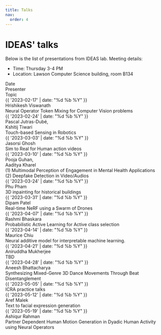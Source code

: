 ```yaml
---
title: Talks
nav:
  order: 4
---
```



# <i class="fas fa-bullhorn"></i>IDEAS' talks
Below is the list of presentations from IDEAS lab. Meeting details:
- Time: Thursday 3-4 PM
- Location: Lawson Computer Science building, room B134

<div class="news-item header">
    <div class="date">Date</div>
    <div class="presenter">Presenter</div>
    <div class="content">
      Topic
    </div>
</div>

<div class="news-item">
    <div class="date">{{ '2023-02-17' | date: "%d %b %Y" }}</div>
    <div class="presenter">Hrishikesh Viswanath</div>
    <div class="content">Neural Operator Token Mixing for Computer Vision problems</div>
</div>

<div class="news-item">
    <div class="date">{{ '2023-02-24' | date: "%d %b %Y" }}</div>
    <div class="presenter">Pascal Jutras-Dubé, <br> Kshitij Tiwari</div>
    <div class="content">Touch-based Sensing in Robotics</div>
</div>

<div class="news-item">
    <div class="date">{{ '2023-03-03' | date: "%d %b %Y" }}</div>
    <div class="presenter">Jasorsi Ghosh</div>
    <div class="content">Sim to Real for Human action videos</div>
</div>

<div class="news-item">
    <div class="date">{{ '2023-03-10' | date: "%d %b %Y" }}</div>
    <div class="presenter">Pooja Guhan, <br> Aaditya Kharel</div>
    <div class="content">(1) Multimodal Perception of Engagement in Mental Health Applications <br>(2) Deepfake Detection in Video/Audios</div>
</div>

<div class="news-item">
    <div class="date">{{ '2023-03-24' | date: "%d %b %Y" }}</div>
    <div class="presenter">Phu Pham</div>
    <div class="content">3D inpainting for historical buildings</div>
</div>

<div class="news-item">
    <div class="date">{{ '2023-03-31' | date: "%d %b %Y" }}</div>
    <div class="presenter">Dipam Patel</div>
    <div class="content">Real-time NeRF using a Swarm of Drones</div>
</div>

<div class="news-item">
    <div class="date">{{ '2023-04-07' | date: "%d %b %Y" }}</div>
    <div class="presenter">Rashmi Bhaskara</div>
    <div class="content">Probabilistic Active Learning for Active class selection</div>
</div>

<div class="news-item">
    <div class="date">{{ '2023-04-14' | date: "%d %b %Y" }}</div>
    <div class="presenter">Maurice Chiu</div>
    <div class="content">Neural additive model for interpretable machine learning. </div>
</div>

<div class="news-item">
    <div class="date">{{ '2023-04-21' | date: "%d %b %Y" }}</div>
    <div class="presenter">Aniruddha Mukherjee</div>
    <div class="content">TBD</div>
</div>

<div class="news-item">
    <div class="date">{{ '2023-04-28' | date: "%d %b %Y" }}</div>
    <div class="presenter">Aneesh Bhattacharya</div>
    <div class="content">Synthesizing Mixed-Genre 3D Dance Movements Through Beat Disentanglement</div>
</div>

<div class="news-item">
    <div class="date">{{ '2023-05-05' | date: "%d %b %Y" }}</div>
    <div class="presenter"></div>
    <div class="content">ICRA practice talks</div>
</div>

<div class="news-item">
    <div class="date">{{ '2023-05-12' | date: "%d %b %Y" }}</div>
    <div class="presenter">Aref Malek</div>
    <div class="content">Text to facial expression generation</div>
</div>

<div class="news-item">
    <div class="date">{{ '2023-05-19' | date: "%d %b %Y" }}</div>
    <div class="presenter">Ashiqur Rahman</div>
    <div class="content">Partner Dependent Human Motion Generation in Dyadic Human Activity using Neural Operators</div>
</div>
